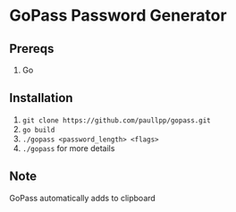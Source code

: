 # GoPass Password Generator

## Prereqs

1. Go

## Installation

1. `git clone https://github.com/paullpp/gopass.git`
2. `go build` 
3. `./gopass <password_length> <flags>`
4. `./gopass` for more details

## Note

GoPass automatically adds to clipboard
